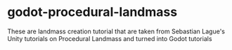 # godot-procedural-landmass
These are landmass creation tutorial that are taken from Sebastian Lague's Unity tutorials on Procedural Landmass and turned into Godot tutorials
